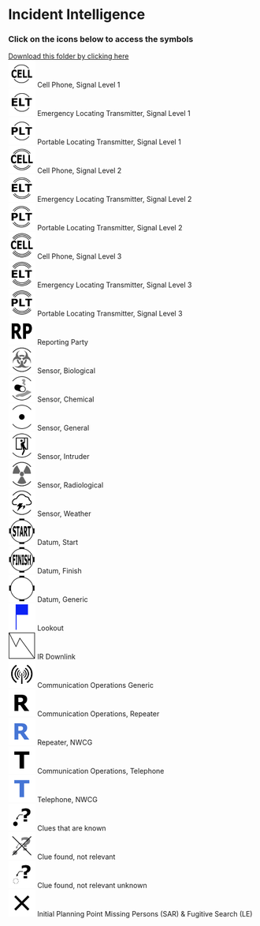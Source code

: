 # Incident Intelligence<br>
### Click on the icons below to access the symbols<br>
<a href='https://minhaskamal.github.io/DownGit/#/home?url=https://github.com/NAPSG/DHS-Symbol-Server/tree/main/dhs-symbol/assets/icons/Incident/Incident%20Intelligence'>Download this folder by clicking here</a><br><a href='https://github.com/NAPSG/DHS-Symbol-Server/raw/main/dhs-symbol/assets/icons/Incident/Incident%20Intelligence/icon-HAAA.svg'><img src='icon-HAAA.svg' width='55'></a> Cell Phone, Signal Level 1<br><a href='https://github.com/NAPSG/DHS-Symbol-Server/raw/main/dhs-symbol/assets/icons/Incident/Incident%20Intelligence/icon-HAAB.svg'><img src='icon-HAAB.svg' width='55'></a> Emergency Locating Transmitter, Signal Level 1<br><a href='https://github.com/NAPSG/DHS-Symbol-Server/raw/main/dhs-symbol/assets/icons/Incident/Incident%20Intelligence/icon-HAAC.svg'><img src='icon-HAAC.svg' width='55'></a> Portable Locating Transmitter, Signal Level 1<br><a href='https://github.com/NAPSG/DHS-Symbol-Server/raw/main/dhs-symbol/assets/icons/Incident/Incident%20Intelligence/icon-HAAD.svg'><img src='icon-HAAD.svg' width='55'></a> Cell Phone, Signal Level 2<br><a href='https://github.com/NAPSG/DHS-Symbol-Server/raw/main/dhs-symbol/assets/icons/Incident/Incident%20Intelligence/icon-HAAE.svg'><img src='icon-HAAE.svg' width='55'></a> Emergency Locating Transmitter, Signal Level 2<br><a href='https://github.com/NAPSG/DHS-Symbol-Server/raw/main/dhs-symbol/assets/icons/Incident/Incident%20Intelligence/icon-HAAF.svg'><img src='icon-HAAF.svg' width='55'></a> Portable Locating Transmitter, Signal Level 2<br><a href='https://github.com/NAPSG/DHS-Symbol-Server/raw/main/dhs-symbol/assets/icons/Incident/Incident%20Intelligence/icon-HAAG.svg'><img src='icon-HAAG.svg' width='55'></a> Cell Phone, Signal Level 3<br><a href='https://github.com/NAPSG/DHS-Symbol-Server/raw/main/dhs-symbol/assets/icons/Incident/Incident%20Intelligence/icon-HAAH.svg'><img src='icon-HAAH.svg' width='55'></a> Emergency Locating Transmitter, Signal Level 3<br><a href='https://github.com/NAPSG/DHS-Symbol-Server/raw/main/dhs-symbol/assets/icons/Incident/Incident%20Intelligence/icon-HAAI.svg'><img src='icon-HAAI.svg' width='55'></a> Portable Locating Transmitter, Signal Level 3<br><a href='https://github.com/NAPSG/DHS-Symbol-Server/raw/main/dhs-symbol/assets/icons/Incident/Incident%20Intelligence/icon-HAAJ.svg'><img src='icon-HAAJ.svg' width='55'></a> Reporting Party<br><a href='https://github.com/NAPSG/DHS-Symbol-Server/raw/main/dhs-symbol/assets/icons/Incident/Incident%20Intelligence/icon-HAAK.svg'><img src='icon-HAAK.svg' width='55'></a> Sensor, Biological<br><a href='https://github.com/NAPSG/DHS-Symbol-Server/raw/main/dhs-symbol/assets/icons/Incident/Incident%20Intelligence/icon-HAAL.svg'><img src='icon-HAAL.svg' width='55'></a> Sensor, Chemical<br><a href='https://github.com/NAPSG/DHS-Symbol-Server/raw/main/dhs-symbol/assets/icons/Incident/Incident%20Intelligence/icon-HAAM.svg'><img src='icon-HAAM.svg' width='55'></a> Sensor, General<br><a href='https://github.com/NAPSG/DHS-Symbol-Server/raw/main/dhs-symbol/assets/icons/Incident/Incident%20Intelligence/icon-HAAN.svg'><img src='icon-HAAN.svg' width='55'></a> Sensor, Intruder<br><a href='	https://github.com/NAPSG/DHS-Symbol-Server/raw/main/dhs-symbol/assets/icons/Incident/Incident%20Intelligence/icon-HAAO.svg'><img src='icon-HAAO.svg' width='55'></a> Sensor, Radiological<br><a href='https://github.com/NAPSG/DHS-Symbol-Server/raw/main/dhs-symbol/assets/icons/Incident/Incident%20Intelligence/icon-HAAO.svg'><img src='icon-HAAP.svg' width='55'></a> Sensor, Weather<br><a href='https://github.com/NAPSG/DHS-Symbol-Server/raw/main/dhs-symbol/assets/icons/Incident/Incident%20Intelligence/icon-HAAQ.svg'><img src='icon-HAAQ.svg' width='55'></a> Datum, Start<br><a href='https://github.com/NAPSG/DHS-Symbol-Server/raw/main/dhs-symbol/assets/icons/Incident/Incident%20Intelligence/icon-HAAR.svg'><img src='icon-HAAR.svg' width='55'></a> Datum, Finish<br><a href='https://github.com/NAPSG/DHS-Symbol-Server/raw/main/dhs-symbol/assets/icons/Incident/Incident%20Intelligence/icon-HAAS.svg'><img src='icon-HAAS.svg' width='55'></a> Datum, Generic<br><a href='https://github.com/NAPSG/DHS-Symbol-Server/raw/main/dhs-symbol/assets/icons/Incident/Incident%20Intelligence/icon-HAAT.svg'><img src='icon-HAAT.svg' width='55'></a> Lookout<br><a href='https://github.com/NAPSG/DHS-Symbol-Server/raw/main/dhs-symbol/assets/icons/Incident/Incident%20Intelligence/icon-HAAU.svg'><img src='icon-HAAU.svg' width='55'></a> IR Downlink<br><a href='https://github.com/NAPSG/DHS-Symbol-Server/raw/main/dhs-symbol/assets/icons/Incident/Incident%20Intelligence/icon-HAAV.svg'><img src='icon-HAAV.svg' width='55'></a> Communication Operations Generic<br><a href='https://github.com/NAPSG/DHS-Symbol-Server/raw/main/dhs-symbol/assets/icons/Incident/Incident%20Intelligence/icon-HAAW.svg'><img src='icon-HAAW.svg' width='55'></a> Communication Operations, Repeater<br><a href='https://github.com/NAPSG/DHS-Symbol-Server/raw/main/dhs-symbol/assets/icons/Incident/Incident%20Intelligence/icon-HAAX.svg'><img src='icon-HAAX.svg' width='55'></a> Repeater, NWCG<br><a href='https://github.com/NAPSG/DHS-Symbol-Server/raw/main/dhs-symbol/assets/icons/Incident/Incident%20Intelligence/icon-HAAY.svg'><img src='icon-HAAY.svg' width='55'></a> Communication Operations, Telephone<br><a href='https://github.com/NAPSG/DHS-Symbol-Server/raw/main/dhs-symbol/assets/icons/Incident/Incident%20Intelligence/icon-HAAZ.svg'><img src='icon-HAAZ.svg' width='55'></a> Telephone, NWCG<br><a href='https://github.com/NAPSG/DHS-Symbol-Server/raw/main/dhs-symbol/assets/icons/Incident/Incident%20Intelligence/icon-HABA.svg'><img src='icon-HABA.svg' width='55'></a> Clues that are known<br><a href='https://github.com/NAPSG/DHS-Symbol-Server/raw/main/dhs-symbol/assets/icons/Incident/Incident%20Intelligence/icon-HABB.svg'><img src='icon-HABB.svg' width='55'></a> Clue found, not relevant<br><a href='https://github.com/NAPSG/DHS-Symbol-Server/raw/main/dhs-symbol/assets/icons/Incident/Incident%20Intelligence/icon-HABC.svg'><img src='icon-HABC.svg' width='55'></a> Clue found, not relevant unknown<br><a href='https://github.com/NAPSG/DHS-Symbol-Server/raw/main/dhs-symbol/assets/icons/Incident/Incident%20Intelligence/icon-HABD.svg'><img src='icon-HABD.svg' width='55'></a> Initial Planning Point Missing Persons (SAR) & Fugitive Search (LE)<br>
